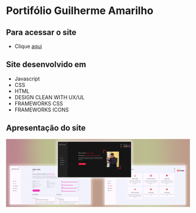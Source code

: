 # Portifólio Guilherme Amarilho

## Para acessar o site
- Clique [aqui](https://guilhermeamarilho.github.io/)

## Site desenvolvido em
- Javascript
- CSS
- HTML
- DESIGN CLEAN WITH UX/UL
- FRAMEWORKS CSS
- FRAMEWORKS ICONS

## Apresentação do site
![Imagem Base](apresentacao.png)